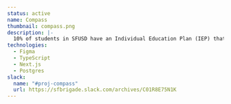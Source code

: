 ```yaml
---
status: active
name: Compass
thumbnail: compass.png
description: |-
  10% of students in SFUSD have an Individual Education Plan (IEP) that details specific academic and behavioral goals. Data collection is both the backbone and achilles heel of this system. Good data provides guidance and proof of progress but is also onerous to collect. Let’s help our teachers and students by making data collection simpler, more flexible and maybe even a little fun.
technologies:
  - Figma
  - TypeScript
  - Next.js
  - Postgres
slack:
  name: "#proj-compass"
  url: https://sfbrigade.slack.com/archives/C01R8E75N1K
---
```

